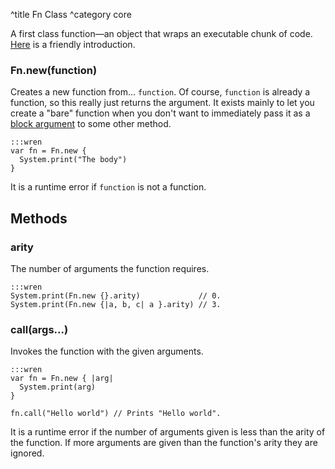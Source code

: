 ^title Fn Class
^category core

A first class function&mdash;an object that wraps an executable chunk of code.
[Here](../functions.html) is a friendly introduction.

### Fn.**new**(function)

Creates a new function from... `function`. Of course, `function` is already a
function, so this really just returns the argument. It exists mainly to let you
create a "bare" function when you don't want to immediately pass it as a [block
argument](../functions.html#block-arguments) to some other method.

    :::wren
    var fn = Fn.new {
      System.print("The body")
    }

It is a runtime error if `function` is not a function.

## Methods

### **arity**

The number of arguments the function requires.

    :::wren
    System.print(Fn.new {}.arity)             // 0.
    System.print(Fn.new {|a, b, c| a }.arity) // 3.

### **call**(args...)

Invokes the function with the given arguments.

    :::wren
    var fn = Fn.new { |arg|
      System.print(arg)
    }

    fn.call("Hello world") // Prints "Hello world".

It is a runtime error if the number of arguments given is less than the arity
of the function. If more arguments are given than the function's arity they are
ignored.

